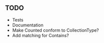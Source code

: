 ## TODO

- Tests
- Documentation
- Make Counted conform to CollectionType?
- Add matching for Contains?
